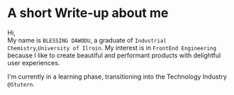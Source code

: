 # A short Write-up about me

Hi, \
    My name is `BLESSING DAWODU`, a graduate of `Industrial Chemistry`,`University of Ilroin`. My interest  is in `FrontEnd Engineering` because I like to create beautiful and performant products with delightful user experiences.

I'm currently in a learning phase, transitioning into the Technology Industry `@Stutern`.